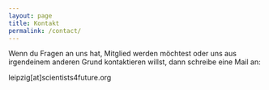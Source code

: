 ```yaml
---
layout: page
title: Kontakt
permalink: /contact/
---
```


Wenn du Fragen an uns hat, Mitglied werden möchtest oder uns aus irgendeinem anderen Grund kontaktieren willst, dann schreibe eine Mail an:

leipzig[at]scientists4future.org
